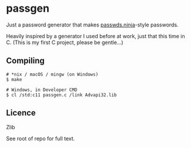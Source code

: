 # passgen

Just a password generator that makes [passwds.ninja](https://passwds.ninja/)-style passwords.

Heavily inspired by a generator I used before at work, just that this time in C. (This is my first C project, please be gentle...)

## Compiling

```
# *nix / macOS / mingw (on Windows)
$ make

# Windows, in Developer CMD
$ cl /std:c11 passgen.c /link Advapi32.lib
```

## Licence

Zlib

See root of repo for full text.
